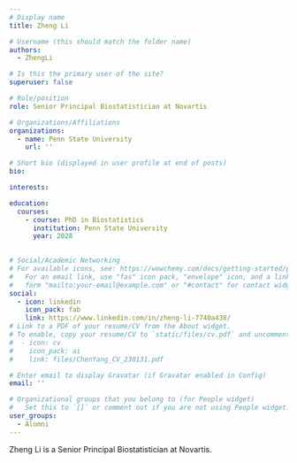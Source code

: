```yaml
---
# Display name
title: Zheng Li

# Username (this should match the folder name)
authors:
  - ZhengLi

# Is this the primary user of the site?
superuser: false

# Role/position
role: Senior Principal Biostatistician at Novartis

# Organizations/Affiliations
organizations:
  - name: Penn State University
    url: ''

# Short bio (displayed in user profile at end of posts)
bio: 

interests:

education:
  courses:
    - course: PhD in Biostatistics
      institution: Penn State University
      year: 2028
  

# Social/Academic Networking
# For available icons, see: https://wowchemy.com/docs/getting-started/page-builder/#icons
#   For an email link, use "fas" icon pack, "envelope" icon, and a link in the
#   form "mailto:your-email@example.com" or "#contact" for contact widget.
social:
  - icon: linkedin
    icon_pack: fab
    link: https://www.linkedin.com/in/zheng-li-7740a438/
# Link to a PDF of your resume/CV from the About widget.
# To enable, copy your resume/CV to `static/files/cv.pdf` and uncomment the lines below.
#  - icon: cv
#    icon_pack: ai
#    link: files/ChenYang_CV_230131.pdf

# Enter email to display Gravatar (if Gravatar enabled in Config)
email: ''

# Organizational groups that you belong to (for People widget)
#   Set this to `[]` or comment out if you are not using People widget.
user_groups:
  - Alumni
---
```


Zheng Li is a Senior Principal Biostatistician at Novartis.
